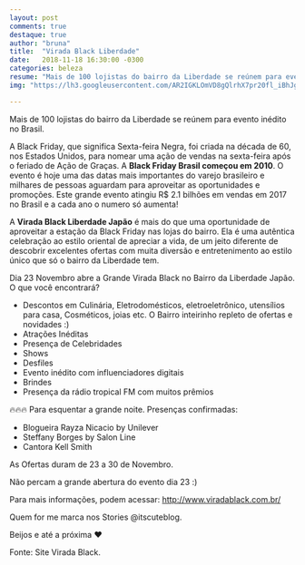 ```yaml
---
layout: post
comments: true
destaque: true
author: "bruna"
title:  "Virada Black Liberdade"
date:   2018-11-18 16:30:00 -0300
categories: beleza
resume: "Mais de 100 lojistas do bairro da Liberdade se reúnem para evento inédito no Brasil."
img: "https://lh3.googleusercontent.com/AR2IGKLOmVD8gQlrhX7pr20fl_iBhJgFiUynBVPtZSTu0bL5C-Tl1lj13YA5rkVTCX34ZGntkoaL"

---
```



Mais de 100 lojistas do bairro da Liberdade se reúnem para evento inédito no Brasil.

A Black Friday, que significa Sexta-feira Negra, foi criada na década de 60, nos Estados Unidos, para nomear uma ação de vendas na sexta-feira após o feriado de Ação de Graças. A **Black Friday Brasil começou em 2010**. O evento é hoje uma das datas mais importantes do varejo brasileiro e milhares de pessoas aguardam para aproveitar as oportunidades e promoções. Este grande evento atingiu R$ 2.1 bilhões em vendas em 2017 no Brasil e a cada ano o numero só aumenta!

A **Virada Black Liberdade Japão** é mais do que uma oportunidade de aproveitar a estação da Black Friday nas lojas do bairro. Ela é uma autêntica celebração ao estilo oriental de apreciar a vida, de um jeito diferente de descobrir excelentes ofertas com muita diversão e entretenimento ao estilo único que só o bairro da Liberdade tem.

Dia 23 Novembro abre a Grande Virada Black no Bairro da Liberdade Japão. O que você encontrará?

- Descontos em Culinária, Eletrodomésticos, eletroeletrônico, utensílios para casa, Cosméticos, joias etc. O Bairro inteirinho repleto de ofertas e novidades :)
- Atrações Inéditas 
- Presença de Celebridades 
- Shows
- Desfiles 
- Evento inédito com influenciadores digitais 
- Brindes 
- Presença da rádio tropical FM com muitos prêmios

🔥🔥🔥 Para esquentar a grande noite. Presenças confirmadas:
- Blogueira Rayza Nicacio by Unilever 
- Steffany Borges by Salon Line 
- Cantora Kell Smith

As Ofertas duram de 23 a 30 de Novembro.

Não percam a grande abertura do evento dia 23 :)

Para mais informações, podem acessar: http://www.viradablack.com.br/

Quem for me marca nos Stories @itscuteblog.

Beijos e até a próxima ♥

Fonte: Site Virada Black.